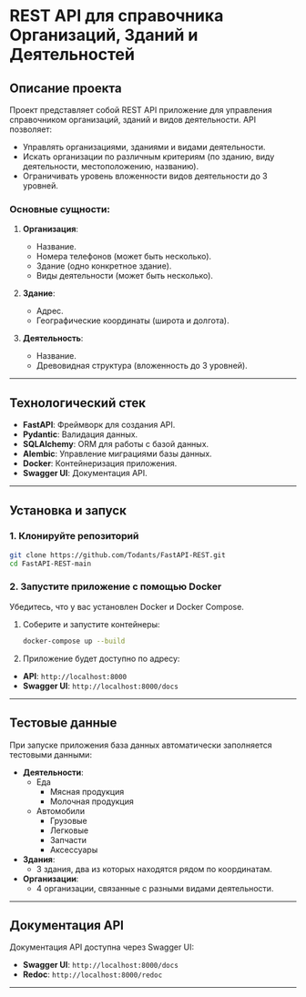 # REST API для справочника Организаций, Зданий и Деятельностей

## Описание проекта

Проект представляет собой REST API приложение для управления справочником организаций, зданий и видов деятельности. API позволяет:
- Управлять организациями, зданиями и видами деятельности.
- Искать организации по различным критериям (по зданию, виду деятельности, местоположению, названию).
- Ограничивать уровень вложенности видов деятельности до 3 уровней.

### Основные сущности:
1. **Организация**:
   - Название.
   - Номера телефонов (может быть несколько).
   - Здание (одно конкретное здание).
   - Виды деятельности (может быть несколько).

2. **Здание**:
   - Адрес.
   - Географические координаты (широта и долгота).

3. **Деятельность**:
   - Название.
   - Древовидная структура (вложенность до 3 уровней).

---

## Технологический стек
- **FastAPI**: Фреймворк для создания API.
- **Pydantic**: Валидация данных.
- **SQLAlchemy**: ORM для работы с базой данных.
- **Alembic**: Управление миграциями базы данных.
- **Docker**: Контейнеризация приложения.
- **Swagger UI**: Документация API.

---

## Установка и запуск

### 1. Клонируйте репозиторий
```bash
git clone https://github.com/Todants/FastAPI-REST.git
cd FastAPI-REST-main
```

### 2. Запустите приложение с помощью Docker

Убедитесь, что у вас установлен Docker и Docker Compose.

1. Соберите и запустите контейнеры:
   ```bash
   docker-compose up --build
   ```
2. Приложение будет доступно по адресу:
- **API**: `http://localhost:8000`
- **Swagger UI**: `http://localhost:8000/docs`

---

## Тестовые данные
При запуске приложения база данных автоматически заполняется тестовыми данными:
- **Деятельности**:
  - Еда
    - Мясная продукция
    - Молочная продукция
  - Автомобили
    - Грузовые
    - Легковые
    - Запчасти
    - Аксессуары
- **Здания**:
  - 3 здания, два из которых находятся рядом по координатам.
- **Организации**:
  - 4 организации, связанные с разными видами деятельности.

---

## Документация API
Документация API доступна через Swagger UI:
- **Swagger UI**: `http://localhost:8000/docs`
- **Redoc**: `http://localhost:8000/redoc`

---

